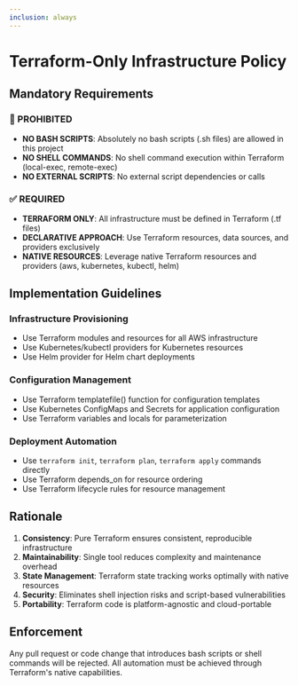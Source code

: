```yaml
---
inclusion: always
---
```


# Terraform-Only Infrastructure Policy

## Mandatory Requirements

### 🚫 PROHIBITED

- **NO BASH SCRIPTS**: Absolutely no bash scripts (.sh files) are allowed in this project
- **NO SHELL COMMANDS**: No shell command execution within Terraform (local-exec, remote-exec)
- **NO EXTERNAL SCRIPTS**: No external script dependencies or calls

### ✅ REQUIRED

- **TERRAFORM ONLY**: All infrastructure must be defined in Terraform (.tf files)
- **DECLARATIVE APPROACH**: Use Terraform resources, data sources, and providers exclusively
- **NATIVE RESOURCES**: Leverage native Terraform resources and providers (aws, kubernetes, kubectl, helm)

## Implementation Guidelines

### Infrastructure Provisioning

- Use Terraform modules and resources for all AWS infrastructure
- Use Kubernetes/kubectl providers for Kubernetes resources
- Use Helm provider for Helm chart deployments

### Configuration Management

- Use Terraform templatefile() function for configuration templates
- Use Kubernetes ConfigMaps and Secrets for application configuration
- Use Terraform variables and locals for parameterization

### Deployment Automation

- Use `terraform init`, `terraform plan`, `terraform apply` commands directly
- Use Terraform depends_on for resource ordering
- Use Terraform lifecycle rules for resource management

## Rationale

1. **Consistency**: Pure Terraform ensures consistent, reproducible infrastructure
2. **Maintainability**: Single tool reduces complexity and maintenance overhead
3. **State Management**: Terraform state tracking works optimally with native resources
4. **Security**: Eliminates shell injection risks and script-based vulnerabilities
5. **Portability**: Terraform code is platform-agnostic and cloud-portable

## Enforcement

Any pull request or code change that introduces bash scripts or shell commands will be rejected. All automation must be achieved through Terraform's native capabilities.
